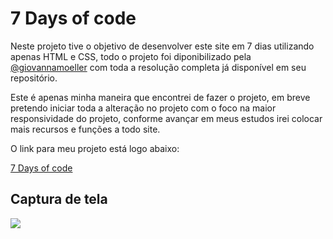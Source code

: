 # 7 Days of code

<p>Neste projeto tive o objetivo de desenvolver este site em 7 dias utilizando apenas HTML e CSS, todo o projeto foi diponibilizado pela <a href="https://github.com/giovannamoeller/7daysofcode-html-css">@giovannamoeller</a> com toda a resolução completa já disponível em seu repositório.</p>

<p>Este é apenas minha maneira que encontrei de fazer o projeto, em breve pretendo iniciar toda a alteração no projeto com o foco na maior responsividade do projeto, conforme avançar em meus estudos irei colocar mais recursos e funções a todo site.</p

<p>O link para meu projeto está logo abaixo:</p>
<a href="https://nathan-gomes.github.io/7DaysOfCode/">7 Days of code</a>

## Captura de tela
<img src="https://github.com/nathan-gomes/7DaysOfCode/blob/main/img/img-7-days-of-code.png">
